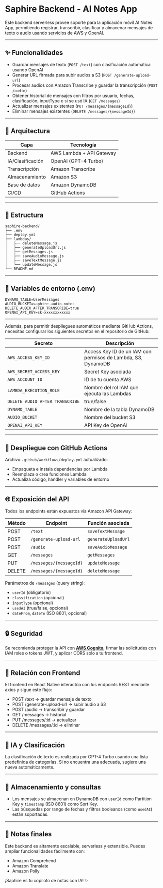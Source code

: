 # Saphire Backend - AI Notes App

Este backend serverless provee soporte para la aplicación móvil AI Notes App, permitiendo registrar, transcribir, clasificar y almacenar mensajes de texto o audio usando servicios de AWS y OpenAI.

---

## ✨ Funcionalidades

- Guardar mensajes de texto (`POST /text`) con clasificación automática usando OpenAI
- Generar URL firmada para subir audios a S3 (`POST /generate-upload-url`)
- Procesar audios con Amazon Transcribe y guardar la transcripción (`POST /audio`)
- Obtener historial de mensajes con filtros por usuario, fechas, clasificación, inputType o si se usó IA (`GET /messages`)
- Actualizar mensajes existentes (`PUT /messages/{messageId}`)
- Eliminar mensajes existentes (`DELETE /messages/{messageId}`)

---

## 🧱 Arquitectura

| Capa          | Tecnología                    |
|---------------|-------------------------------|
| Backend       | AWS Lambda + API Gateway      |
| IA/Clasificación | OpenAI (GPT-4 Turbo)        |
| Transcripción | Amazon Transcribe             |
| Almacenamiento| Amazon S3                     |
| Base de datos | Amazon DynamoDB               |
| CI/CD         | GitHub Actions                |

---

## 📁 Estructura
```
saphire-backend/ 
├── .env
├── deploy.yml
├── lambdas/
│   ├── deleteMessage.js 
│   ├── generateUploadUrl.js 
│   ├── getMessages.js 
│   ├── saveAudioMessage.js 
│   ├── saveTextMessage.js 
│   └── updateMessage.js 
└── README.md
```

---

## 🔐 Variables de entorno (.env)
```
DYNAMO_TABLE=UserMessages
AUDIO_BUCKET=saphire-audio-notes
DELETE_AUDIO_AFTER_TRANSCRIBE=true
OPENAI_API_KEY=sk-xxxxxxxxxxxx
```

---

Además, para permitir despliegues automáticos mediante GitHub Actions, necesitas configurar los siguientes secretos en el repositorio de GitHub:

| Secreto                  | Descripción                                 |
|--------------------------|---------------------------------------------|
| `AWS_ACCESS_KEY_ID`      | Access Key ID de un IAM con permisos de Lambda, S3, DynamoDB |
| `AWS_SECRET_ACCESS_KEY`  | Secret Key asociada                        |
| `AWS_ACCOUNT_ID`         | ID de tu cuenta AWS                        |
| `LAMBDA_EXECUTION_ROLE`  | Nombre del rol IAM que ejecuta las Lambdas |
| `DELETE_AUDIO_AFTER_TRANSCRIBE` | true/false                         |
| `DYNAMO_TABLE`           | Nombre de la tabla DynamoDB                |
| `AUDIO_BUCKET`           | Nombre del bucket S3                       |
| `OPENAI_API_KEY`         | API Key de OpenAI                          |

---

## 🚀 Despliegue con GitHub Actions

Archivo `.github/workflows/deploy.yml` actualizado:

- Empaqueta e instala dependencias por Lambda
- Reemplaza o crea funciones Lambda
- Actualiza código, handler y variables de entorno

---

## 🌐 Exposición del API

Todos los endpoints están expuestos vía Amazon API Gateway:

| Método | Endpoint                    | Función asociada            |
|--------|-----------------------------|------------------------------|
| POST   | `/text`                     | `saveTextMessage`           |
| POST   | `/generate-upload-url`      | `generateUploadUrl`         |
| POST   | `/audio`                    | `saveAudioMessage`       |
| GET    | `/messages`                 | `getMessages`               |
| PUT    | `/messages/{messageId}`     | `updateMessage`             |
| DELETE | `/messages/{messageId}`     | `deleteMessage`             |

Parámetros de `/messages` (query string):

- `userId` (obligatorio)
- `classification` (opcional)
- `inputType` (opcional)
- `usedAI` (true/false, opcional)
- `dateFrom`, `dateTo` (ISO 8601, opcional)

---

## 🔒 Seguridad

Se recomienda proteger la API con [**AWS Cognito**](https://docs.aws.amazon.com/cognito/), firmar las solicitudes con IAM roles o tokens JWT, y aplicar CORS solo a tu frontend.

---

## 📲 Relación con Frontend

El frontend en React Native interactúa con los endpoints REST mediante axios y sigue este flujo:

- POST /text → guardar mensaje de texto
- POST /generate-upload-url → subir audio a S3
- POST /audio → transcribir y guardar
- GET /messages → historial
- PUT /messages/:id → actualizar
- DELETE /messages/:id → eliminar

---

## 🧠 IA y Clasificación

La clasificación de texto es realizada por GPT-4 Turbo usando una lista predefinida de categorías. Si no encuentra una adecuada, sugiere una nueva automáticamente.

---

## 📅 Almacenamiento y consultas

- Los mensajes se almacenan en DynamoDB con `userId` como Partition Key y `timestamp` (ISO 8601) como Sort Key.
- Las búsquedas por rango de fechas y filtros booleanos (como `usedAI`) están soportadas.

---

## 📌 Notas finales

Este backend es altamente escalable, serverless y extensible. Puedes ampliar funcionalidades fácilmente con:

- Amazon Comprehend
- Amazon Translate
- Amazon Polly

¡Saphire es tu copiloto de notas con IA! ✨
